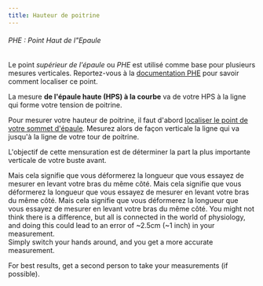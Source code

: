 ```yaml
---
title: Hauteur de poitrine
---
```


<Note>

###### PHE : Point Haut de l"Epaule

Le point _supérieur de l'épaule_ ou _PHE_ est utilisé comme base pour plusieurs mesures verticales.
Reportez-vous à la [documentation PHE](/docs/measurements/hps/) pour savoir comment localiser ce point.

</Note>

La mesure **de l'épaule haute (HPS) à la courbe** va de votre HPS à la ligne qui forme votre tension de poitrine.

Pour mesurer votre hauteur de poitrine, il faut d'abord [localiser le point de votre sommet d'épaule](/docs/measurements/hps/). Mesurez alors de façon verticale la ligne qui va jusqu'à la ligne de votre tour de poitrine.

L'objectif de cette mensuration est de déterminer la part la plus importante verticale de votre buste avant.

<Tip>

Mais cela signifie que vous déformerez la longueur que vous essayez de mesurer en levant votre bras du même côté. Mais cela signifie que vous déformerez la longueur que vous essayez de mesurer en levant votre bras du même côté.
Mais cela signifie que vous déformerez la longueur que vous essayez de mesurer en levant votre bras du même côté.
You might not think there is a difference, but all is connected in the world of physiology, and
doing this could lead to an error of ~2.5cm (~1 inch) in your measurement.  
Simply switch your hands around, and you get a more accurate measurement.

For best results, get a second person to take your measurements (if possible).

</Tip>

